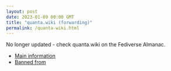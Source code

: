 ```yaml
---
layout: post
date: 2023-01-09 00:00 GMT
title: "quanta.wiki (forwarding)"
permalink: /quanta-wiki.html
---
```


No longer updated - check quanta.wiki on the Fediverse Almanac.

* [Main information](https://www.fediversealmanac.com/api/v1/instances/quanta.wiki)
* [Banned from](https://www.fediversealmanac.com/api/v1/instances/quanta.wiki/banned_from)

